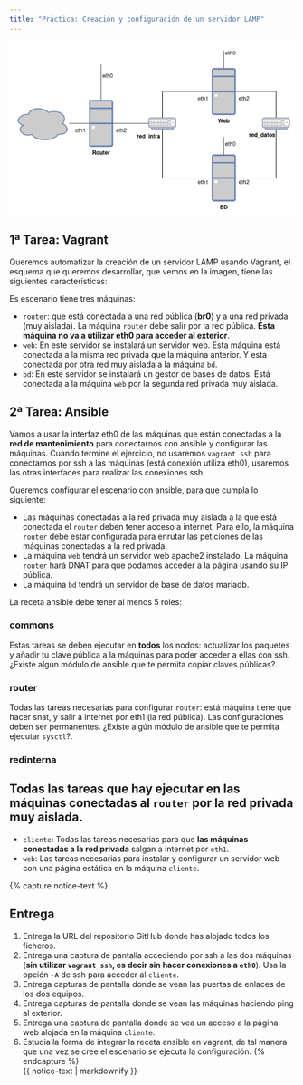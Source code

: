 ```yaml
---
title: "Práctica: Creación y configuración de un servidor LAMP"
---
```


![escenario](img/practica.png)

## 1ª Tarea: Vagrant

Queremos automatizar la creación de un servidor LAMP usando Vagrant, el esquema que queremos desarrollar, que vemos en la imagen, tiene las siguientes características:

Es escenario tiene tres máquinas:

* `router`: que está conectada a una red pública (**br0**) y a una red privada (muy aislada). La máquina `router` debe salir por la red pública. **Esta máquina no va a utilizar eth0 para acceder al exterior**.
* `web`: En este servidor se instalará un servidor web. Esta máquina está conectada a la misma red privada que la máquina anterior. Y esta conectada por otra red muy aislada a la máquina `bd`.
* `bd`: En este servidor se instalará un gestor de bases de datos. Está conectada a la máquina `web` por la segunda red privada muy aislada.

## 2ª Tarea: Ansible

Vamos a usar la interfaz eth0 de las máquinas que están conectadas a la **red de mantenimiento** para conectarnos con ansible y configurar las máquinas. Cuando termine el ejercicio, no usaremos `vagrant ssh` para conectarnos por ssh a las máquinas (está conexión utiliza eth0), usaremos las otras interfaces para realizar las conexiones ssh.

Queremos configurar el escenario con ansible, para que cumpla lo siguiente:

* Las máquinas conectadas a la red privada muy aislada a la que está conectada el `router` deben tener acceso a internet. Para ello, la máquina `router` debe estar configurada para enrutar las peticiones de las máquinas conectadas a la red privada. 
* La máquina `web` tendrá un servidor web apache2 instalado. La máquina `router` hará DNAT para que podamos acceder a la página usando su IP pública.
* La máquina `bd` tendrá un servidor de base de datos mariadb.

La receta ansible debe tener al menos 5 roles:

### commons

Estas tareas se deben ejecutar en **todos** los nodos: actualizar los paquetes y añadir tu clave pública a la máquinas para poder acceder a ellas con ssh. ¿Existe algún módulo de ansible que te permita copiar claves públicas?.

### router

Todas las tareas necesarias para configurar `router`: está máquina tiene que hacer snat, y salir a internet por eth1 (la red pública). Las configuraciones deben ser permanentes. ¿Existe algún módulo de ansible que te permita ejecutar `sysctl`?.

### redinterna

Todas las tareas que hay ejecutar en las máquinas conectadas al `router` por la red privada muy aislada.
--------------------
* `cliente`: Todas las tareas necesarias para que **las máquinas conectadas a la red privada** salgan a internet por `eth1`.
* `web`: Las tareas necesarias para instalar y configurar un servidor web con una página estática en la máquina `cliente`.

{% capture notice-text %}
## Entrega

1. Entrega la URL del repositorio GitHub donde has alojado todos los ficheros.
2. Entrega una captura de pantalla accediendo por ssh a las dos máquinas (**sin utilizar `vagrant ssh`, es decir sin hacer conexiones a `eth0`**). Usa la opción `-A`  de ssh para acceder al `cliente`.
3. Entrega capturas de pantalla donde se vean las puertas de enlaces de los dos equipos.
4. Entrega capturas de pantalla donde se vean las máquinas haciendo ping al exterior.
5. Entrega una captura de pantalla donde se vea un acceso a la página web alojada en la máquina `cliente`.
6. Estudia la forma de integrar la receta ansible en vagrant, de tal manera que una vez se cree el escenario se ejecuta la configuración. 
{% endcapture %}<div class="notice--info">{{ notice-text | markdownify }}</div>


